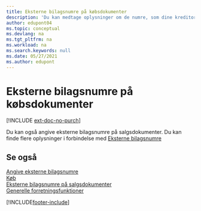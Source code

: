 ```yaml
---
title: Eksterne bilagsnumre på købsdokumenter
description: 'Du kan medtage oplysninger om de numre, som dine kreditorer tildeler dokumenter, som de sender dig, ved hjælp af feltet eksternt bilagsnummer eller feltet Reference. Få mere at vide om forskellen mellem de to felter her.'
author: edupont04
ms.topic: conceptual
ms.devlang: na
ms.tgt_pltfrm: na
ms.workload: na
ms.search.keywords: null
ms.date: 05/27/2021
ms.author: edupont
---
```

# <a name="external-document-numbers-on-purchase-documents"></a>Eksterne bilagsnumre på købsdokumenter

[!INCLUDE [ext-doc-no-purch](includes/ext-doc-no-purch.md)]

Du kan også angive eksterne bilagsnumre på salgsdokumenter. Du kan finde flere oplysninger i forbindelse med [Eksterne bilagsnumre](sales-how-invoice-sales.md#external-document-numbers)

## <a name="see-also"></a>Se også

[Angive eksterne bilagsnumre](across-enter-external-document-numbers.md)  
[Køb](purchasing-manage-purchasing.md)  
[Eksterne bilagsnumre på salgsdokumenter](sales-how-invoice-sales.md#external-document-numbers)  
[Generelle forretningsfunktioner](ui-across-business-areas.md)  

[!INCLUDE[footer-include](includes/footer-banner.md)]
